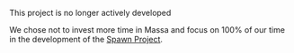 This project is no longer actively developed

We chose not to invest more time in Massa and focus on 100% of our time in the development of the [Spawn Project](https://github.com/eigr/spawn).
